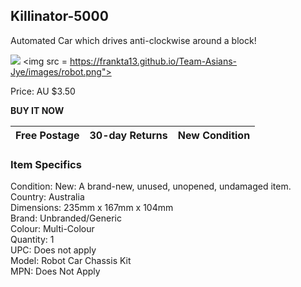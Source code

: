 ## Killinator-5000

Automated Car which drives anti-clockwise around a block!

![]({{BASE_PATH}}/images/robot.PNG)
<img src = https://frankta13.github.io/Team-Asians-Jye/images/robot.png">

Price: AU $3.50

**BUY IT NOW**

Free Postage | 30-day Returns | New Condition
-------------|----------------|--------------





### Item Specifics
Condition:  New: A brand-new, unused, unopened, undamaged item.  
Country:    Australia  
Dimensions: 235mm x 167mm x 104mm  
Brand: Unbranded/Generic  
Colour: Multi-Colour  
Quantity: 1  
UPC: Does not apply  
Model: Robot Car Chassis Kit  
MPN: Does Not Apply  
